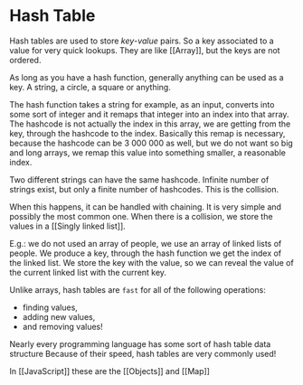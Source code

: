 # Hash Table


Hash tables are used to store _key_-_value_ pairs.
So a key associated to a value for very quick lookups. 
They are like [[Array]], but the keys are not ordered.

As long as you have a hash function, generally anything can be used as a key.
A string, a circle, a square or anything. 

The hash function takes a string for example, as an input, converts into some sort of integer and it remaps that integer into an index into that array. The hashcode is not actually the index in this array, we are getting from the key, through the hashcode to the index. Basically this remap is necessary, because the hashcode can be 3 000 000 as well, but we do not want so big and long arrays, we remap this value into something smaller, a reasonable index.

Two different strings can have the same hashcode. Infinite number of strings exist, but only a finite number of hashcodes. This is the collision. 

When this happens, it can be handled with chaining. It is very simple and possibly the most common one. When there is a collision, we store the values in a [[Singly linked list]]. 

E.g.: we do not used an array of people, we use an array of linked lists of people. 
We produce a key, through the hash function we get the index of the linked list. We store the key with the value, so we can reveal the value of the current linked list with the current key. 


Unlike arrays, hash tables are `fast` for all of the following operations: 
- finding values, 
- adding new values,
- and removing values!

Nearly every programming language has some sort of hash table data structure
Because of their speed, hash tables are very commonly used!

In [[JavaScript]] these are the [[Objects]] and [[Map]]

